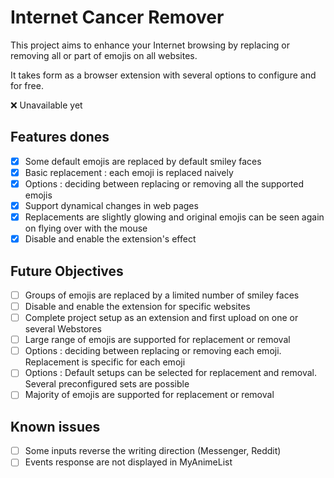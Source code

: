 # Internet Cancer Remover

This project aims to enhance your Internet browsing by replacing or removing all or part of emojis on all websites.

It takes form as a browser extension with several options to configure and for free.

❌ Unavailable yet

## Features dones

- [x] Some default emojis are replaced by default smiley faces
- [x] Basic replacement : each emoji is replaced naively
- [x] Options : deciding between replacing or removing all the supported emojis
- [x] Support dynamical changes in web pages
- [x] Replacements are slightly glowing and original emojis can be seen again on flying over with the mouse
- [x] Disable and enable the extension's effect

## Future Objectives

- [ ] Groups of emojis are replaced by a limited number of smiley faces
- [ ] Disable and enable the extension for specific websites
- [ ] Complete project setup as an extension and first upload on one or several Webstores
- [ ] Large range of emojis are supported for replacement or removal
- [ ] Options : deciding between replacing or removing each emoji. Replacement is specific for each emoji
- [ ] Options : Default setups can be selected for replacement and removal. Several preconfigured sets are possible
- [ ] Majority of emojis are supported for replacement or removal

## Known issues

- [ ] Some inputs reverse the writing direction (Messenger, Reddit)
- [ ] Events response are not displayed in MyAnimeList